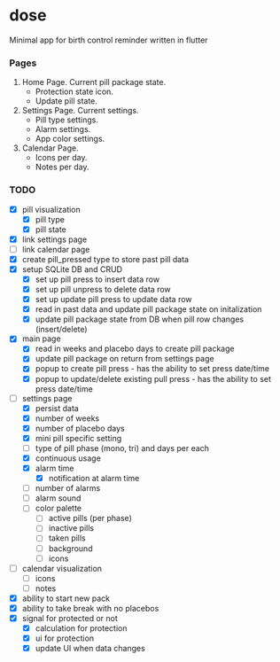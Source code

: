 # dose
Minimal app for birth control reminder written in flutter


### Pages
1. Home Page. Current pill package state.
     * Protection state icon.
     * Update pill state.
2. Settings Page. Current settings. 
    * Pill type settings.
    * Alarm settings.
    * App color settings.
3. Calendar Page. 
    * Icons per day.
    * Notes per day.


### TODO
- [x] pill visualization
  - [x] pill type
  - [x] pill state
- [x] link settings page
- [ ] link calendar page
- [x] create pill_pressed type to store past pill data
- [x] setup SQLite DB and CRUD
  - [x] set up pill press to insert data row
  - [x] set up pill unpress to delete data row
  - [x] set up update pill press to update data row
  - [x] read in past data and update pill package state on initalization
  - [x] update pill package state from DB when pill row changes (insert/delete)

- [x] main page
  - [x] read in weeks and placebo days to create pill package
  - [x] update pill package on return from settings page
  - [x] popup to create pill press - has the ability to set press date/time
  - [x] popup to update/delete existing pull press - has the ability to set press date/time

- [ ] settings page
  - [x] persist data
  - [x] number of weeks
  - [x] number of placebo days
  - [x] mini pill specific setting
  - [ ] type of pill phase (mono, tri) and days per each
  - [x] continuous usage
  - [x] alarm time
    - [x] notification at alarm time
  - [ ] number of alarms
  - [ ] alarm sound
  - [ ] color palette
    - [ ] active pills (per phase)
    - [ ] inactive pills
    - [ ] taken pills
    - [ ] background 
    - [ ] icons
  
- [ ] calendar visualization
  - [ ] icons
  - [ ] notes
  
- [x] ability to start new pack
- [x] ability to take break with no placebos
- [x] signal for protected or not
  - [x] calculation for protection
  - [x] ui for protection
  - [x] update UI when data changes
